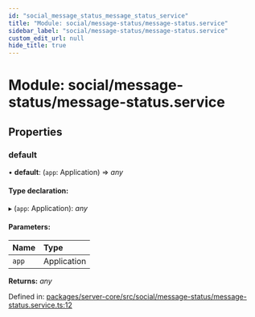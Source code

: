 ```yaml
---
id: "social_message_status_message_status_service"
title: "Module: social/message-status/message-status.service"
sidebar_label: "social/message-status/message-status.service"
custom_edit_url: null
hide_title: true
---
```


# Module: social/message-status/message-status.service

## Properties

### default

• **default**: (`app`: Application) => *any*

#### Type declaration:

▸ (`app`: Application): *any*

#### Parameters:

Name | Type |
:------ | :------ |
`app` | Application |

**Returns:** *any*

Defined in: [packages/server-core/src/social/message-status/message-status.service.ts:12](https://github.com/xr3ngine/xr3ngine/blob/65dfcf39a/packages/server-core/src/social/message-status/message-status.service.ts#L12)
